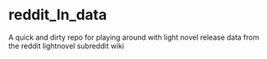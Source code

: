 # reddit_ln_data
A quick and dirty repo for playing around with light novel release data from the reddit lightnovel subreddit wiki
